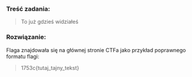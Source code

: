 ### Treść zadania: 

> To już gdzieś widziałeś

### Rozwiązanie:

Flaga znajdowała się na głównej stronie CTFa jako przykład poprawnego formatu flagi:

> 1753c{tutaj_tajny_tekst}
